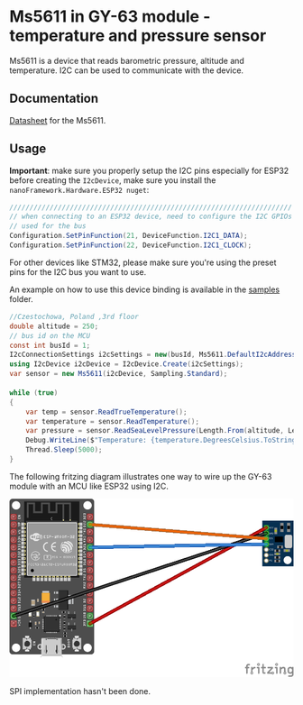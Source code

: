 # Ms5611 in GY-63 module - temperature and pressure sensor

Ms5611 is a device that reads barometric pressure, altitude and temperature. I2C can be used to communicate with the device.

## Documentation

[Datasheet](https://datasheetspdf.com/pdf-file/921406/measurement/MS5611-01BA03/1) for the Ms5611.

## Usage

**Important**: make sure you properly setup the I2C pins especially for ESP32 before creating the `I2cDevice`, make sure you install the `nanoFramework.Hardware.ESP32 nuget`:

```csharp
//////////////////////////////////////////////////////////////////////
// when connecting to an ESP32 device, need to configure the I2C GPIOs
// used for the bus
Configuration.SetPinFunction(21, DeviceFunction.I2C1_DATA);
Configuration.SetPinFunction(22, DeviceFunction.I2C1_CLOCK);
```

For other devices like STM32, please make sure you're using the preset pins for the I2C bus you want to use.

An example on how to use this device binding is available in the [samples](samples) folder.

```csharp
//Czestochowa, Poland ,3rd floor
double altitude = 250;
// bus id on the MCU
const int busId = 1;
I2cConnectionSettings i2cSettings = new(busId, Ms5611.DefaultI2cAddress);
using I2cDevice i2cDevice = I2cDevice.Create(i2cSettings);
var sensor = new Ms5611(i2cDevice, Sampling.Standard);

while (true)
{
    var temp = sensor.ReadTrueTemperature();
    var temperature = sensor.ReadTemperature();
    var pressure = sensor.ReadSeaLevelPressure(Length.From(altitude, LengthUnit.Meter));
    Debug.WriteLine($"Temperature: {temperature.DegreesCelsius.ToString("F")}\u00B0C, Pressure: {pressure.Hectopascals.ToString("F")}hPa");
    Thread.Sleep(5000);
}
```

The following fritzing diagram illustrates one way to wire up the GY-63 module with an MCU like ESP32 using I2C.

![ESP32 Breadboard diagram](MS5611_bb.png)

SPI implementation hasn't been done.
